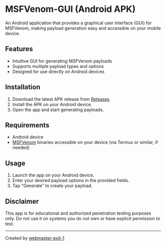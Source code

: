 # MSFVenom-GUI (Android APK)

An Android application that provides a graphical user interface (GUI) for MSFVenom, making payload generation easy and accessible on your mobile device.

## Features

- Intuitive GUI for generating MSFVenom payloads
- Supports multiple payload types and options
- Designed for use directly on Android devices

## Installation

1. Download the latest APK release from [Releases](https://github.com/webmaster-exit-1/MSFVenom-GUI/releases).
2. Install the APK on your Android device.
3. Open the app and start generating payloads.

## Requirements

- Android device
- [MSFVenom](https://www.metasploit.com/) binaries accessible on your device (via Termux or similar, if needed)

## Usage

1. Launch the app on your Android device.
2. Enter your desired payload options in the provided fields.
3. Tap "Generate" to create your payload.

## Disclaimer

This app is for educational and authorized penetration testing purposes only. Do not use it on systems you do not own or have explicit permission to test.

---

Created by [webmaster-exit-1](https://github.com/webmaster-exit-1)